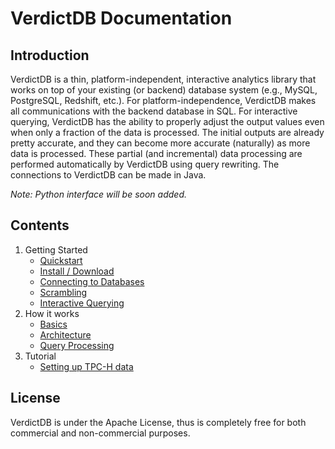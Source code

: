 # VerdictDB Documentation

## Introduction

VerdictDB is a thin, platform-independent, interactive analytics library that works on top of your existing (or backend) database system (e.g., MySQL, PostgreSQL, Redshift, etc.). For platform-independence, VerdictDB makes all communications with the backend database in SQL. For interactive querying, VerdictDB has the ability to properly adjust the output values even when only a fraction of the data is processed. The initial outputs are already pretty accurate, and they can become more accurate (naturally) as more data is processed. These partial (and incremental) data processing are performed automatically by VerdictDB using query rewriting. The connections to VerdictDB can be made in Java.

*Note: Python interface will be soon added.*


## Contents

1. Getting Started
    - [Quickstart](/getting_started/quickstart)
    - [Install / Download](/getting_started/install)
    - [Connecting to Databases](/getting_started/connection)
    - [Scrambling](/getting_started/scrambling)
    - [Interactive Querying](/getting_started/querying)
1. How it works
    - [Basics](/how_it_works/basics)
    - [Architecture](/how_it_works/architecture)
    - [Query Processing](/how_it_works/query_processing)
1. Tutorial
    - [Setting up TPC-H data](/tutorial/tpch/)


## License

VerdictDB is under the Apache License, thus is completely free for both commercial and non-commercial purposes.